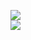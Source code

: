 [![](https://img.shields.io/badge/Made%20With-Github%20Spray-lightgrey.svg?style=for-the-badge&logo=github)](https://github.com/Annihil/github-spray#31943)  
[![](https://i.imgur.com/2DrTn0Z.gif)](https://github.com/Annihil/github-spray)